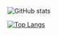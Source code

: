 ![GitHub stats](https://github-readme-stats.vercel.app/api?username=abzh423&show_icons=true&theme=dark)

[![Top Langs](https://github-readme-stats.vercel.app/api/top-langs/?username=abzh423&layout=compact&theme=dark)](https://github.com/anuraghazra/github-readme-stats)
